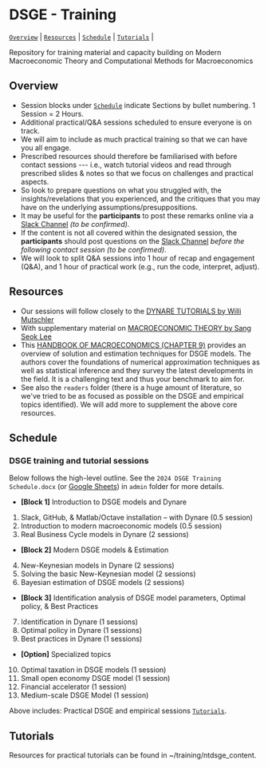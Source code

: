 # DSGE - Training

[`Overview`](#overview) | [`Resources`](#resources) | [`Schedule`](#schedule) | [`Tutorials`](#tutorials) |

Repository for training material and capacity building on Modern Macroeconomic Theory and Computational Methods for Macroeconomics

## Overview
- Session blocks under [`Schedule`](#schedule) indicate Sections by bullet numbering. 1 Session = 2 Hours. 
- Additional practical/Q&A sessions scheduled to ensure everyone is on track.
- We will aim to include as much practical training so that we can have you all engage. 
- Prescribed resources should therefore be familiarised with before contact sessions --- i.e., watch tutorial videos and read through prescribed slides & notes so that we focus on challenges and practical aspects.
- So look to prepare questions on what you struggled with, the insights/revelations that you experienced, and the critiques that you may have on the underlying assumptions/presuppositions.
- It may be useful for the **participants** to post these remarks online via a [Slack Channel](https://slack.com/) *(to be confirmed)*.
- If the content is not all covered within the designated session, the **participants** should post questions on the [Slack Channel](https://slack.com/) *before the following contact session* *(to be confirmed)*.
- We will look to split Q&A sessions into 1 hour of recap and engagement (Q&A), and 1 hour of practical work (e.g., run the code, interpret, adjust). 

## Resources
- Our sessions will follow closely to the [DYNARE TUTORIALS by Willi Mutschler](https://mutschler.eu/dynare/)
- With supplementary material on [MACROECONOMIC THEORY by Sang Seok Lee](https://sites.google.com/site/ssleeeconomist/teaching/506?authuser=0)
- This [HANDBOOK OF MACROECONOMICS (CHAPTER 9)](https://www.sas.upenn.edu/~jesusfv/FVRS_Handbook.pdf) provides an overview of solution and estimation techniques for DSGE models. The authors cover the foundations of numerical approximation techniques as well as statistical inference and they survey the latest developments in the field. It is a challenging text and thus your benchmark to aim for.
- See also the `readers` folder (there is a huge amount of literature, so we've tried to be as focused as possible on the DSGE and empirical topics identified). We will add more to supplement the above core resources.

## Schedule
### DSGE training and tutorial sessions

Below follows the high-level outline. See the ``2024 DSGE Training Schedule.docx`` (or [Google Sheets](https://docs.google.com/spreadsheets/d/13zqYkf0Z0ncbDcjvZigb51Z2zR6nLJpCXLYeAWW-1cs/edit?usp=sharing)) in `admin` folder for more details.

- **[Block 1]** Introduction to DSGE models and Dynare
1. Slack, GitHub, & Matlab/Octave installation – with Dynare (0.5 session)
2. Introduction to modern macroeconomic models (0.5 session)
3. Real Business Cycle models in Dynare (2 sessions)

- **[Block 2]** Modern DSGE models & Estimation
4. New-Keynesian models in Dynare (2 sessions)
5. Solving the basic New-Keynesian model (2 sessions)
6. Bayesian estimation of DSGE models (2 sessions)

- **[Block 3]** Identification analysis of DSGE model parameters, Optimal policy, & Best Practices
7. Identification in Dynare (1 sessions)
8. Optimal policy in Dynare (1 sessions)
9. Best practices in Dynare (1 sessions)

- **[Option]** Specialized topics
10. Optimal taxation in DSGE models (1 session)
11. Small open economy DSGE model (1 session)
12. Financial accelerator (1 session)
13. Medium-scale DSGE Model (1 session)

Above includes: Practical DSGE and empirical sessions [`Tutorials`](#tutorials).

## Tutorials

Resources for practical tutorials can be found in ~/training/ntdsge_content.
